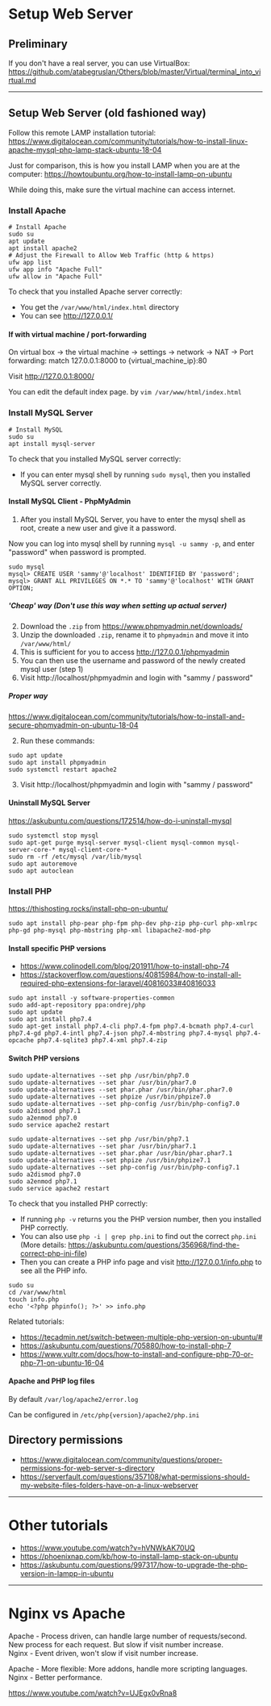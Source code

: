 # Setup Web Server

## Preliminary

If you don't have a real server, you can use VirtualBox: https://github.com/atabegruslan/Others/blob/master/Virtual/terminal_into_virtual.md

--- 

## Setup Web Server (old fashioned way)

Follow this remote LAMP installation tutorial: https://www.digitalocean.com/community/tutorials/how-to-install-linux-apache-mysql-php-lamp-stack-ubuntu-18-04

Just for comparison, this is how you install LAMP when you are at the computer: https://howtoubuntu.org/how-to-install-lamp-on-ubuntu

While doing this, make sure the virtual machine can access internet.

### Install Apache

```
# Install Apache
sudo su
apt update
apt install apache2
# Adjust the Firewall to Allow Web Traffic (http & https)
ufw app list
ufw app info "Apache Full"
ufw allow in "Apache Full"
```

To check that you installed Apache server correctly:

- You get the `/var/www/html/index.html` directory
- You can see http://127.0.0.1/

#### If with virtual machine / port-forwarding

On virtual box -> the virtual machine -> settings -> network -> NAT -> Port forwarding: match 127.0.0.1:8000 to {virtual_machine_ip}:80

Visit http://127.0.0.1:8000/

You can edit the default index page. by `vim /var/www/html/index.html`

### Install MySQL Server

```
# Install MySQL
sudo su
apt install mysql-server
```

To check that you installed MySQL server correctly:

- If you can enter mysql shell by running `sudo mysql`, then you installed MySQL server correctly.

#### Install MySQL Client - PhpMyAdmin

1. After you install MySQL Server, you have to enter the mysql shell as root, create a new user and give it a password.

Now you can log into mysql shell by running `mysql -u sammy -p`, and enter "password" when password is prompted.

```
sudo mysql
mysql> CREATE USER 'sammy'@'localhost' IDENTIFIED BY 'password';
mysql> GRANT ALL PRIVILEGES ON *.* TO 'sammy'@'localhost' WITH GRANT OPTION;
```

##### 'Cheap' way (Don't use this way when setting up actual server)

2. Download the `.zip` from https://www.phpmyadmin.net/downloads/  
3. Unzip the downloaded `.zip`, rename it to `phpmyadmin` and move it into `/var/www/html/`
4. This is sufficient for you to access http://127.0.0.1/phpmyadmin
5. You can then use the username and password of the newly created mysql user (step 1)
6. Visit http://localhost/phpmyadmin and login with "sammy / password"

##### Proper way

https://www.digitalocean.com/community/tutorials/how-to-install-and-secure-phpmyadmin-on-ubuntu-18-04

2. Run these commands:
```
sudo apt update
sudo apt install phpmyadmin
sudo systemctl restart apache2
```

3. Visit http://localhost/phpmyadmin and login with "sammy / password"

#### Uninstall MySQL Server

https://askubuntu.com/questions/172514/how-do-i-uninstall-mysql

```
sudo systemctl stop mysql
sudo apt-get purge mysql-server mysql-client mysql-common mysql-server-core-* mysql-client-core-*
sudo rm -rf /etc/mysql /var/lib/mysql
sudo apt autoremove
sudo apt autoclean
```

### Install PHP

https://thishosting.rocks/install-php-on-ubuntu/ 

`sudo apt install php-pear php-fpm php-dev php-zip php-curl php-xmlrpc php-gd php-mysql php-mbstring php-xml libapache2-mod-php`

#### Install specific PHP versions

- https://www.colinodell.com/blog/201911/how-to-install-php-74
- https://stackoverflow.com/questions/40815984/how-to-install-all-required-php-extensions-for-laravel/40816033#40816033

```
sudo apt install -y software-properties-common
sudo add-apt-repository ppa:ondrej/php
sudo apt update
sudo apt install php7.4
sudo apt-get install php7.4-cli php7.4-fpm php7.4-bcmath php7.4-curl php7.4-gd php7.4-intl php7.4-json php7.4-mbstring php7.4-mysql php7.4-opcache php7.4-sqlite3 php7.4-xml php7.4-zip
```

#### Switch PHP versions

```
sudo update-alternatives --set php /usr/bin/php7.0 
sudo update-alternatives --set phar /usr/bin/phar7.0 
sudo update-alternatives --set phar.phar /usr/bin/phar.phar7.0 
sudo update-alternatives --set phpize /usr/bin/phpize7.0 
sudo update-alternatives --set php-config /usr/bin/php-config7.0 
sudo a2dismod php7.1 
sudo a2enmod php7.0 
sudo service apache2 restart 

sudo update-alternatives --set php /usr/bin/php7.1 
sudo update-alternatives --set phar /usr/bin/phar7.1 
sudo update-alternatives --set phar.phar /usr/bin/phar.phar7.1 
sudo update-alternatives --set phpize /usr/bin/phpize7.1 
sudo update-alternatives --set php-config /usr/bin/php-config7.1 
sudo a2dismod php7.0 
sudo a2enmod php7.1 
sudo service apache2 restart 
```

To check that you installed PHP correctly:

- If running `php -v` returns you the PHP version number, then you installed PHP correctly.
- You can also use `php -i | grep php.ini` to find out the correct `php.ini` (More details: https://askubuntu.com/questions/356968/find-the-correct-php-ini-file)
- Then you can create a PHP info page and visit http://127.0.0.1/info.php to see all the PHP info.
```
sudo su
cd /var/www/html
touch info.php
echo '<?php phpinfo(); ?>' >> info.php
```

Related tutorials:
- https://tecadmin.net/switch-between-multiple-php-version-on-ubuntu/# 
- https://askubuntu.com/questions/705880/how-to-install-php-7 
- https://www.vultr.com/docs/how-to-install-and-configure-php-70-or-php-71-on-ubuntu-16-04

#### Apache and PHP log files

By default `/var/log/apache2/error.log`

Can be configured in `/etc/php{version}/apache2/php.ini`

## Directory permissions

- https://www.digitalocean.com/community/questions/proper-permissions-for-web-server-s-directory
- https://serverfault.com/questions/357108/what-permissions-should-my-website-files-folders-have-on-a-linux-webserver

---

# Other tutorials

- https://www.youtube.com/watch?v=hVNWkAK70UQ
- https://phoenixnap.com/kb/how-to-install-lamp-stack-on-ubuntu
- https://askubuntu.com/questions/997317/how-to-upgrade-the-php-version-in-lampp-in-ubuntu

---

# Nginx vs Apache

Apache - Process driven, can handle large number of requests/second. New process for each request. But slow if visit number increase.  
Nginx - Event driven, won't slow if visit number increase.  

Apache - More flexible: More addons, handle more scripting languages.  
Nginx - Better performance.  

https://www.youtube.com/watch?v=UJEgx0vRna8 
